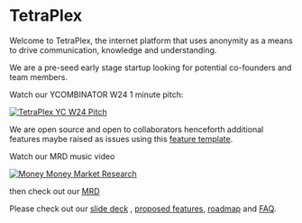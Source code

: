 # TetraPlex

Welcome to TetraPlex, the internet platform that uses anonymity as a means to drive communication, knowledge and understanding.

We are a pre-seed early stage startup looking for potential co-founders and team members.

Watch our YCOMBINATOR W24 1 minute pitch:

[![TetraPlex YC W24 Pitch](http://img.youtube.com/vi/O5FiX4-eJdI/0.jpg)](http://www.youtube.com/watch?v=O5FiX4-eJdI "Tetraplex YC W24 final")

We are open source and open to collaborators henceforth additional features maybe raised as issues using this [feature template](.github/ISSUE_TEMPLATE/feature_request.md).

Watch our MRD music video

[![Money Money Market Research](http://img.youtube.com/vi/8PRcTHBLvqA/0.jpg)](http://www.youtube.com/watch?v=8PRcTHBLvqA "Money Money Market Research")

then check out our [MRD](https://github.com/TetraPlex-org/central/blob/main/Documentation/MRD.md)

Please check out our [slide deck](https://github.com/TetraPlex-org/basics/blob/main/Documentation/TetraPlex%20deck%200.54%20-%20dark%20mode.pptx) , [proposed features](https://github.com/TetraPlex-org/basics/blob/main/Documentation/Features.md), [roadmap](/Documentation/roadmap.md) and [FAQ](https://github.com/TetraPlex-org/basics/blob/main/Documentation/roadmap.md).
